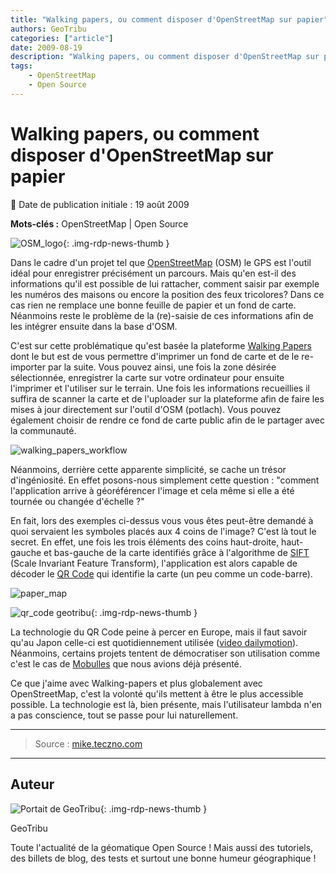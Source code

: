 ```yaml
---
title: "Walking papers, ou comment disposer d'OpenStreetMap sur papier"
authors: GeoTribu
categories: ["article"]
date: 2009-08-19
description: "Walking papers, ou comment disposer d'OpenStreetMap sur papier"
tags:
    - OpenStreetMap
    - Open Source
---
```


# Walking papers, ou comment disposer d'OpenStreetMap sur papier

:calendar: Date de publication initiale : 19 août 2009

**Mots-clés :** OpenStreetMap | Open Source

![OSM_logo](https://cdn.geotribu.fr/img/logos-icones/OpenStreetMap/Openstreetmap.png){: .img-rdp-news-thumb }

Dans le cadre d'un projet tel que [OpenStreetMap](https://www.openstreetmap.org/) (OSM) le GPS est l'outil idéal pour enregistrer précisément un parcours. Mais qu'en est-il des informations qu'il est possible de lui rattacher, comment saisir par exemple les numéros des maisons ou encore la position des feux tricolores? Dans ce cas rien ne remplace une bonne feuille de papier et un fond de carte. Néanmoins reste le problème de la (re)-saisie de ces informations afin de les intégrer ensuite dans la base d'OSM.

C'est sur cette problématique qu'est basée la plateforme [Walking Papers](http://walking-papers.org/) dont le but est de vous permettre d'imprimer un fond de carte et de le re-importer par la suite. Vous pouvez ainsi, une fois la zone désirée sélectionnée, enregistrer la carte sur votre ordinateur pour ensuite l'imprimer et l'utiliser sur le terrain. Une fois les informations recueillies il suffira de scanner la carte et de l'uploader sur la plateforme afin de faire les mises à jour directement sur l'outil d'OSM (potlach). Vous pouvez également choisir de rendre ce fond de carte public afin de le partager avec la communauté.

![walking_papers_workflow](https://cdn.geotribu.fr/img/articles-blog-rdp/capture-ecran/walking_papers_workflow.png)

Néanmoins, derrière cette apparente simplicité, se cache un trésor d'ingéniosité. En effet posons-nous simplement cette question : "comment l'application arrive à géoréférencer l'image et cela même si elle a été tournée ou changée d'échelle ?"

En fait, lors des exemples ci-dessus vous vous êtes peut-être demandé à quoi servaient les symboles placés aux 4 coins de l'image? C'est là tout le secret. En effet, une fois les trois éléments des coins haut-droite, haut-gauche et bas-gauche de la carte identifiés grâce à l'algorithme de [SIFT](https://en.wikipedia.org/wiki/Scale-invariant_feature_transform) (Scale Invariant Feature Transform), l'application est alors capable de décoder le [QR Code](https://en.wikipedia.org/wiki/QR_Code) qui identifie la carte (un peu comme un code-barre).

![paper_map](https://cdn.geotribu.fr/img/articles-blog-rdp/capture-ecran/walking_papers_paper_map.png)

![qr_code geotribu](https://cdn.geotribu.fr/img/internal/qrcode/qrcode_geotribu_fr.png "QR Code du site Geotribu"){: .img-rdp-news-thumb }

La technologie du QR Code peine à percer en Europe, mais il faut savoir qu'au Japon celle-ci est quotidiennement utilisée ([video dailymotion](https://www.dailymotion.com/video/xemuk_japon-qr-code_tech)). Néanmoins, certains projets tentent de démocratiser son utilisation comme c'est le cas de [Mobulles](../art_2009-03-26/) que nous avions déjà présenté.

Ce que j'aime avec Walking-papers et plus globalement avec OpenStreetMap, c'est la volonté qu'ils mettent à être le plus accessible possible. La technologie est là, bien présente, mais l'utilisateur lambda n'en a pas conscience, tout se passe pour lui naturellement.

----

> Source : [mike.teczno.com](http://mike.teczno.com/notes/slides/open-paper-maps.html)

----

## Auteur

![Portait de GeoTribu](https://cdn.geotribu.fr/img/internal/charte/geotribu_logo_64x64.png){: .img-rdp-news-thumb }

GeoTribu

Toute l'actualité de la géomatique Open Source ! Mais aussi des tutoriels, des billets de blog, des tests et surtout une bonne humeur géographique !
